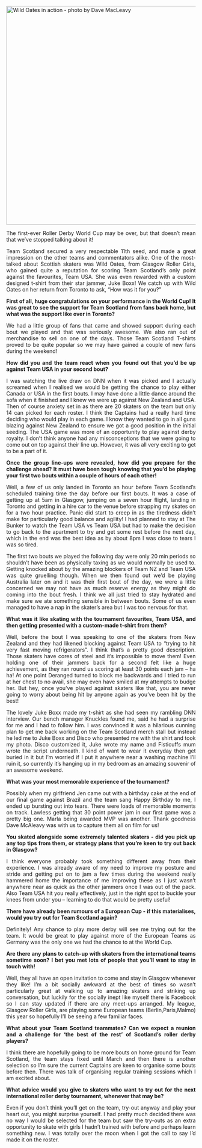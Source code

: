 <html><body><p style="text-align:justify;"><img class="aligncenter" title="Wild Oates in action - photo by Dave MacLeavy" src="https://fbcdn-sphotos-a.akamaihd.net/hphotos-ak-ash4/393185_2578949567101_1655254998_2388843_922237745_n.jpg" alt="Wild Oates in action - photo by Dave MacLeavy" width="800" height="582"></p>
<p style="text-align:justify;">The first-ever Roller Derby World Cup may be over, but that doesn’t mean that we’ve stopped talking about it!</p>
<p style="text-align:justify;">Team Scotland secured a very respectable 11th seed, and made a great impression on the other teams and commentators alike. One of the most-talked about Scottish skaters was Wild Oates, from Glasgow Roller Girls, who gained quite a reputation for scoring Team Scotland’s only point against the favourites, Team USA. She was even rewarded with a custom designed t-shirt from their star jammer, Juke Boxx! We catch up with Wild Oates on her return from Toronto to ask, “How was it for you?”</p>
<p style="text-align:justify;"><strong>First of all, huge congratulations on your performance in the World Cup! It was great to see the support for Team Scotland from fans back home, but what was the support like over in Toronto?</strong></p>
<p style="text-align:justify;"><strong></strong>We had a little group of fans that came and showed support during each bout we played and that was seriously awesome. We also ran out of merchandise to sell on one of the days. Those Team Scotland T-shirts proved to be quite popular so we may have gained a couple of new fans during the weekend!</p>
<p style="text-align:justify;"><strong>How did you and the team react when you found out that you’d be up against Team USA in your second bout?</strong></p>
<p style="text-align:justify;"><strong></strong>I was watching the live draw on DNN when it was picked and I actually screamed when I realised we would be getting the chance to play either Canada or USA in the first bouts. I may have done a little dance around the sofa when it finished and I knew we were up against New Zealand and USA. Then of course anxiety set in as there are 20 skaters on the team but only 14 can picked for each roster. I think the Captains had a really hard time deciding who would play in each game. I know they wanted to go in all guns blazing against New Zealand to ensure we got a good position in the initial seeding. The USA game was more of an opportunity to play against derby royalty. I don’t think anyone had any misconceptions that we were going to come out on top against their line up. However, it was all very exciting to get to be a part of it.</p>
<p style="text-align:justify;"><strong>Once the group line-ups were revealed, how did you prepare for the challenge ahead? It must have been tough knowing that you’d be playing your first two bouts within a couple of hours of each other!</strong></p>
<p style="text-align:justify;"><strong></strong>Well, a few of us only landed in Toronto an hour before Team Scotland’s scheduled training time the day before our first bouts. It was a case of getting up at 5am in Glasgow, jumping on a seven hour flight, landing in Toronto and getting in a hire car to the venue before strapping my skates on for a two hour practice. Panic did start to creep in as the tiredness didn’t make for particularly good balance and agility! I had planned to stay at The Bunker to watch the Team USA vs Team USA but had to make the decision to go back to the apartment to try and get some rest before the next day, which in the end was the best idea as by about 8pm I was close to tears I was so tired.</p>
<p style="text-align:justify;">The first two bouts we played the following day were only 20 min periods so shouldn’t have been as physically taxing as we would normally be used to. Getting knocked about by the amazing blockers of Team NZ and Team USA was quite gruelling though. When we then found out we’d be playing Australia later on and it was their first bout of the day, we were a little concerned we may not have as much reserve energy as they might do coming into the bout fresh. I think we all just tried to stay hydrated and make sure we ate something sensible in between bouts. Some of us even managed to have a nap in the skater’s area but I was too nervous for that.</p>
<p style="text-align:justify;"><strong>What was it like skating with the tournament favourites, Team USA, and then getting presented with a custom-made t-shirt from them?</strong></p>
<p style="text-align:justify;"><strong></strong>Well, before the bout I was speaking to one of the skaters from New Zealand and they had likened blocking against Team USA to “trying to hit very fast moving refrigerators”. I think that’s a pretty good description. Those skaters have cores of steel and it’s impossible to move them! Even holding one of their jammers back for a second felt like a huge achievement, as they ran round us scoring at least 30 points each jam – ha ha! At one point Deranged turned to block me backwards and I tried to run at her chest to no avail, she may even have smiled at my attempts to budge her. But hey, once you’ve played against skaters like that, you are never going to worry about being hit by anyone again as you’ve been hit by the best!</p>
<p style="text-align:justify;">The lovely Juke Boxx made my t-shirt as she had seen my rambling DNN interview. Our bench manager Knuckles found me, said he had a surprise for me and I had to follow him. I was convinced it was a hilarious cunning plan to get me back working on the Team Scotland merch stall but instead he led me to Juke Boxx and Disco who presented me with the shirt and took my photo. Disco customized it, Juke wrote my name and Fisticuffs mum wrote the script underneath. I kind of want to wear it everyday then get buried in it but I’m worried if I put it anywhere near a washing machine I’ll ruin it, so currently it’s hanging up in my bedroom as an amazing souvenir of an awesome weekend.</p>
<p style="text-align:justify;"><strong>What was your most memorable experience of the tournament?</strong></p>
<p style="text-align:justify;"><strong></strong>Possibly when my girlfriend Jen came out with a birthday cake at the end of our final game against Brazil and the team sang Happy Birthday to me, I ended up bursting out into tears. There were loads of memorable moments on track. Lawless getting that 30 point power jam in our first game was a pretty big one. Marla being awarded MVP was another. Thank goodness Dave McAleavy was with us to capture them all on film for us!</p>
<p style="text-align:justify;"><strong>You skated alongside some extremely talented skaters - did you pick up any top tips from them, or strategy plans that you’re keen to try out back in Glasgow?</strong></p>
<p style="text-align:justify;"><strong></strong>I think everyone probably took something different away from their experience. I was already aware of my need to improve my posture and stride and getting put on to jam a few times during the weekend really hammered home the importance of me improving these as I just wasn’t anywhere near as quick as the other jammers once I was out of the pack. Also Team USA hit you really effectively, just in the right spot to buckle your knees from under you – learning to do that would be pretty useful!</p>
<p style="text-align:justify;"><strong>There have already been rumours of a European Cup - if this materialises, would you try out for Team Scotland again?</strong></p>
<p style="text-align:justify;"><strong></strong>Definitely! Any chance to play more derby will see me trying out for the team. It would be great to play against more of the European Teams as Germany was the only one we had the chance to at the World Cup.</p>
<p style="text-align:justify;"><strong>Are there any plans to catch-up with skaters from the international teams sometime soon? I bet you met lots of people that you’ll want to stay in touch with!</strong></p>
<p style="text-align:justify;"><strong></strong>Well, they all have an open invitation to come and stay in Glasgow whenever they like! I’m a bit socially awkward at the best of times so wasn’t particularly great at walking up to amazing skaters and striking up conversation, but luckily for the socially inept like myself there is Facebook so I can stay updated if there are any meet-ups arranged. My league, Glasgow Roller Girls, are playing some European teams (Berlin,Paris,Malmo) this year so hopefully I’ll be seeing a few familiar faces.</p>
<p style="text-align:justify;"><strong>What about your Team Scotland teammates? Can we expect a reunion and a challenge for ‘the best of the rest’ of Scotland’s roller derby players?</strong></p>
<p style="text-align:justify;"><strong></strong>I think there are hopefully going to be more bouts on home ground for Team Scotland, the team stays fixed until March and then there is another selection so I’m sure the current Captains are keen to organise some bouts before then. There was talk of organising regular training sessions which I am excited about.</p>
<p style="text-align:justify;"><strong>What advice would you give to skaters who want to try out for the next international roller derby tournament, whenever that may be?</strong></p>
<p style="text-align:justify;"><strong></strong>Even if you don’t think you’ll get on the team, try-out anyway and play your heart out, you might surprise yourself. I had pretty much decided there was no way I would be selected for the team but saw the try-outs as an extra opportunity to skate with girls I hadn’t trained with before and perhaps learn something new. I was totally over the moon when I got the call to say I’d made it on the roster.</p></body></html>
